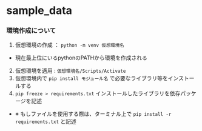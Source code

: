 # sample_data
### 環境作成について
 1. 仮想環境の作成 ： ```python -m venv 仮想環境名 ```
  * 現在最上位にいるpythonのPATHから環境を作成される
 2. 仮想環境を適用 : ``` 仮想環境名/Scripts/Activate ```
 3. 仮想環境内で ``` pip install モジュール名 ``` で必要なライブラリ等をインストールする
 4. ``` pip freeze > requirements.txt ``` インストールしたライブラリを依存パッケージを記述
 - ※ もしファイルを使用する際は、ターミナル上で ``` pip install -r requirements.txt ``` と記述

